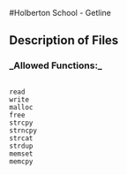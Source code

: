 #Holberton School - Getline

## Description of Files

<h3>_Allowed Functions:_</h3>
<pre><code>
read
write
malloc
free
strcpy
strncpy
strcat
strdup
memset
memcpy
</pre></code>
